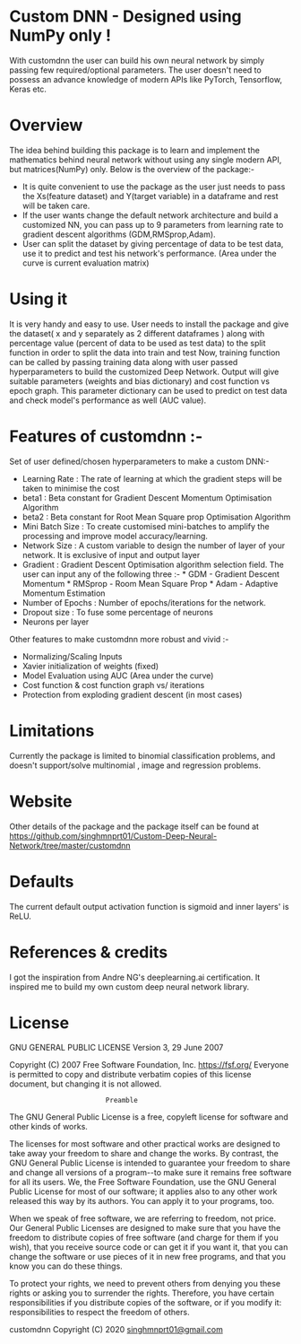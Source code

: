 # Custom DNN - Designed using NumPy only !
With customdnn the user can build his own neural network by simply passing few required/optional parameters. The user doesn't need to possess an advance knowledge of modern APIs like PyTorch, Tensorflow, Keras etc.

# Overview
The idea behind building this package is to learn and implement the mathematics behind neural network without using any single modern API, but matrices(NumPy) only. Below is the overview of the package:- 
- It is quite convenient to use the package as the user just needs to pass the Xs(feature dataset) and Y(target variable) in a dataframe and rest will be taken care.
- If the user wants change the default network architecture and build a customized NN, you can pass up to 9 parameters from learning rate to gradient descent algorithms (GDM,RMSprop,Adam).
- User can split the dataset by giving percentage of data to be test data, use it to predict and test his network's performance. (Area under the curve is current evaluation matrix)

# Using it
It is very handy and easy to use. User needs to install the package and give the dataset( x and y separately as 2 different dataframes ) along with percentage value (percent of data to be used as test data) to the split function in order to split the data into train and test
Now, training function can be called by passing training data along with user passed hyperparameters to build the customized Deep Network.
Output will give suitable parameters (weights and bias dictionary) and cost function vs epoch graph.
This parameter dictionary can be used to predict on test data and check model's performance as well (AUC value).

# Features of customdnn :-
  Set of user defined/chosen hyperparameters to make a custom DNN:-
  - Learning Rate : The rate of learning at which the gradient steps will be taken to minimise the cost
  - beta1 : Beta constant for Gradient Descent Momentum Optimisation Algorithm
  - beta2 : Beta constant for Root Mean Square prop Optimisation Algorithm
  - Mini Batch Size : To create customised mini-batches to amplify the processing and improve model accuracy/learning.
  - Network Size : A custom variable to design the number of layer of your network. It is exclusive of input and output layer
  - Gradient : Gradient Descent Optimisation algorithm selection field. The user can input any of the following three :-
        * GDM               - Gradient Descent Momentum
        * RMSprop           - Room Mean Square Prop
        * Adam              - Adaptive Momentum Estimation
  - Number of Epochs : Number of epochs/iterations for the network. 
  - Dropout size : To fuse some percentage of neurons
  - Neurons per layer 

  Other features to make customdnn more robust and vivid :-
  - Normalizing/Scaling Inputs
  - Xavier initialization of weights (fixed)
  - Model Evaluation using AUC (Area under the curve)
  - Cost function & cost function graph vs/ iterations 
  - Protection from exploding gradient descent (in most cases)
  
# Limitations
Currently the package is limited to binomial classification problems, and doesn't support/solve  multinomial , image and regression problems. 

# Website 
Other details of the package and the package itself can be found at https://github.com/singhmnprt01/Custom-Deep-Neural-Network/tree/master/customdnn

# Defaults
The current default output activation function is sigmoid and inner layers' is ReLU.

# References & credits
I got the inspiration from Andre NG's deeplearning.ai certification. It inspired me to build my own custom deep neural network library.

# License
GNU GENERAL PUBLIC LICENSE
                       Version 3, 29 June 2007

 Copyright (C) 2007 Free Software Foundation, Inc. <https://fsf.org/>
 Everyone is permitted to copy and distribute verbatim copies
 of this license document, but changing it is not allowed.

                            Preamble

  The GNU General Public License is a free, copyleft license for
software and other kinds of works.

  The licenses for most software and other practical works are designed
to take away your freedom to share and change the works.  By contrast,
the GNU General Public License is intended to guarantee your freedom to
share and change all versions of a program--to make sure it remains free
software for all its users.  We, the Free Software Foundation, use the
GNU General Public License for most of our software; it applies also to
any other work released this way by its authors.  You can apply it to
your programs, too.

  When we speak of free software, we are referring to freedom, not
price.  Our General Public Licenses are designed to make sure that you
have the freedom to distribute copies of free software (and charge for
them if you wish), that you receive source code or can get it if you
want it, that you can change the software or use pieces of it in new
free programs, and that you know you can do these things.

  To protect your rights, we need to prevent others from denying you
these rights or asking you to surrender the rights.  Therefore, you have
certain responsibilities if you distribute copies of the software, or if
you modify it: responsibilities to respect the freedom of others.

customdnn  Copyright (C) 2020  singhmnprt01@gmail.com
